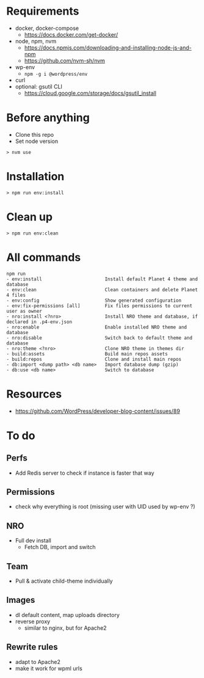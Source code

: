 
# Requirements

- docker, docker-compose
  - https://docs.docker.com/get-docker/
- node, npm, nvm
  - https://docs.npmjs.com/downloading-and-installing-node-js-and-npm
  - https://github.com/nvm-sh/nvm
- wp-env
  - `npm -g i @wordpress/env`
- curl
- optional: gsutil CLI
  - https://cloud.google.com/storage/docs/gsutil_install

# Before anything

- Clone this repo
- Set node version
```console
> nvm use
```

# Installation

```console
> npm run env:install
```

# Clean up

```console
> npm run env:clean
```

# All commands
```
npm run
- env:install                       Install default Planet 4 theme and database
- env:clean                         Clean containers and delete Planet 4 files
- env:config                        Show generated configuration
- env:fix-permissions [all]         Fix files permissions to current user as owner
- nro:install <?nro>                Install NRO theme and database, if declared in .p4-env.json
- nro:enable                        Enable installed NRO theme and database
- nro:disable                       Switch back to default theme and database
- nro:theme <?nro>                  Clone NRO theme in themes dir
- build:assets                      Build main repos assets
- build:repos                       Clone and install main repos
- db:import <dump path> <db name>   Import database dump (gzip)
- db:use <db name>                  Switch to database
```

# Resources

- https://github.com/WordPress/developer-blog-content/issues/89

# To do

## Perfs
- Add Redis server to check if instance is faster that way

## Permissions
- check why everything is root (missing user with UID used by wp-env ?)

## NRO
- Full dev install
  - Fetch DB, import and switch

## Team
- Pull & activate child-theme individually

## Images
- dl default content, map uploads directory
- reverse proxy
  - similar to nginx, but for Apache2

## Rewrite rules
- adapt to Apache2
- make it work for wpml urls
